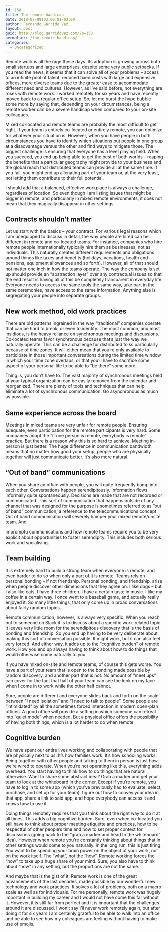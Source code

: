 ```yaml
---
id: 158
title: The remote handicap
date: 2018-07-09T03:00:01-03:00
author: Fernando Garrido Vaz
layout: post
guid: http://blog.garridovaz.com/?p=158
permalink: /the-remote-handicap/
categories:
  - Uncategorized
---
```

Remote work is all the rage these days. Its adoption is growing across both small startups and large enterprises, despite some very <a href="http://www.businessinsider.com/mayer-still-defends-remote-work-ban-2015-11" target="_blank" rel="noopener">public</a> <a href="https://qz.com/924167/ibm-remote-work-pioneer-is-calling-thousands-of-employees-back-to-the-office/" target="_blank" rel="noopener">setbacks</a>. If you read the news, it seems that it can solve all of your problems &#8211; access to an infinite pool of talent, reduced fixed costs with large and expensive offices, more diverse teams due to the greater ease to accommodate different need and cultures. However, as I&#8217;ve said before, not everything are roses with remote work. I worked remotely for six years and have recently moved back to a regular office setup. So, let me burst the hype bubble some more by saying that, depending on your circumstances, being a remote worker can be a severe handicap when compared to your on-site colleagues.

Mixed co-located and remote teams are probably the most difficult to get right. If your team is entirely co-located or entirely remote, you can optimize for whatever your situation is. However, when you have people in both circumstances you have to identify which situations put people in one group at a disadvantage versus the other and find ways to mitigate those. The biggest challenge is ensuring that everyone has a level playing field. When you succeed, you end up being able to get the best of both worlds &#8211; reaping the benefits that a particular geography might provide to your business and the global reach that distributed teams can provide all at the same time. If you fail, you might end up alienating part of your team or, at the very least, not letting them contribute to their full potential.

I should add that a balanced, effective workplace is always a challenge, regardless of location. So even though I am listing issues that might be bigger in remote, and particularly in mixed remote environments, it does not mean that they magically disappear in other settings.

## Contracts shouldn&#8217;t matter

Let us start with the basics &#8211; your contract. For various legal reasons which I am unequipped to discuss in detail, the way people are hired can be different in remote and co-located teams. For instance, companies who hire remote people internationally typically hire them as businesses, not as individuals. This naturally creates different requirements and obligations around things like taxes and benefits (holidays, vacations, health and pensions, equipment allowances and so forth). However, all of that should not matter one inch in how the teams operate. The way the company is set up should provide an &#8220;abstraction layer&#8221; over any contractual issues so that the end result is having all of this be completely transparent in everyday life. Everyone needs to access the same tools the same way, take part in the same ceremonies, have access to the same information. Anything else is segregating your people into separate groups.

## New work method, old work practices

There are old patterns ingrained in the way &#8220;traditional&#8221; companies operate that can be hard to break, or even to identify. The most common, and most insidious, is the heavy reliance on synchronous meetings and discussions. Co-located teams favor synchronous because that&#8217;s just the way we naturally operate. This can be a challenge for distributed folks particularly because of time zones. It will either mean that you&#8217;re only available to participate in those important conversations during the limited time window in which your time zone overlaps, or that you&#8217;ll have to sacrifice some aspect of your personal life to be able to &#8220;be there&#8221; some more.

Thing is, you don&#8217;t have to. The vast majority of synchronous meetings held at your typical organization can be easily removed from the calendar and reorganized. There are plenty of tools and techniques that can help eliminate a lot of synchronous communication. Go asynchronous as much as possible.

## Same experience across the board

Meetings in mixed teams are very unfair for remote people. Ensuring adequate, even participation for the remote participants is very hard. Some companies adopt the &#8220;if one person is remote, everybody is remote&#8221; practice. But there is a reason why this is so hard to achieve. Meeting in-person is just better. The huge difference in communication bandwidth means that no matter how good your setup, people who are physically together will just communicate better. It&#8217;s also more natural.

## &#8220;Out of band&#8221; communications

When you share an office with people, you will quite frequently bump into each other. Conversations happen serendipitously. Information flows informally quite spontaneously. Decisions are made that are not recorded or communicated. This sort of communication that happens outside of any channel that was designed for the purpose is sometimes referred to as &#8220;out of band&#8221; communication, a reference to the telecommunications concept. Out of band communication will severely hamper your mixed remote/onsite team. And

Impromptu communications and how remote teams require you to be very explicit about opportunities to foster serendipity. This includes both serious work and socialising.

## Team building

It is extremely hard to build a strong team when everyone is remote, and even harder to do so when only a part of it is remote. Teams rely on personal bonding &#8211; if not friendship. Personal bonding, and friendship, arise when people discover other dimensions that they agree on. I like dogs &#8211; but I also like cats. I have three children. I have a certain taste in music. I like my coffee in a certain way. I once went to a baseball game, and actually really enjoyed it. So many little things, that only come up in broad conversations about fairly random topics.

Remote communication, however, is always very specific. When you reach out to someone on Slack it is to discuss about a specific work-related topic. It leaves very little room for the serendipitous discovery that is the basis of bonding and friendship. So you end up having to be very deliberate about making this sort of conversation possible. It might work, but it can also feel very forced. And either way, it adds up to the &#8220;cognitive burden&#8221; of remote work. How you end up always having to think about how to do things that would otherwise come naturally to you.

If you have mixed on-site and remote teams, of course this gets worse. You have a part of your team that is open to the bonding made possible by random discovery, and another part that is not. No amount of &#8220;meet ups&#8221; can cover for the fact that half of your team can see the look on my face when I come in to work while the other half cannot.

Sure, people are different and everyone slides back and forth on the scale between &#8220;I need isolation&#8221; and &#8220;I need to talk to people&#8221;. Some people are &#8220;intimidated&#8221; by all the sometimes forced interaction in modern open-plan offices. A good office will provide a setting in which someone can retreat into &#8220;quiet mode&#8221; when needed. But a physical office offers the possibility of having both things, which is a lot harder to do when remote.

## Cognitive burden

We have spent our entire lives working and collaborating with people that are physically next to us. It&#8217;s how families work. It&#8217;s how schooling works.  Being together with other people and talking to them in person is just how we&#8217;re wired to operate. When you&#8217;re not operating like this, everything adds overhead. You start having to think how to do things that are natural otherwise. Want to share some abstract idea? Grab a marker and get your team to look at the whiteboard in the corner. Except if you&#8217;re remote, you have to log in to some app (which you&#8217;ve previously had to evaluate, select, purchase, and set up for your team), figure out how to convey your idea in that app, share a link to said app, and hope everybody can access it and knows how to use it.

Doing things remotely requires that you think about the right way to do it at all times. This adds a big cognitive burden. Sure, even when co-located you still have to think about proper meeting etiquette and practices, how to be respectful of other people&#8217;s time and how to set proper context for discussions (going back to the &#8220;grab a marker and head to the whiteboard&#8221; idea). However when remote you&#8217;re constantly thinking about things that in other settings would come to you naturally. In the long run, this is just tiring. You want to be spending your brain power on the object of your work, not on the work itself. The &#8220;what&#8221;, not the &#8220;how&#8221;. Remote working forces the &#8220;how&#8221; to take up a huge share of your mind. Sure, you also have to think about &#8220;how&#8221; in any setting, but the proportions are not the same.

And maybe that is the gist of it. Remote work is one of the great advancements of the last decades, made possible by our wonderful new technology and work practices. It solves a lot of problems, both on a macro scale as well as for individuals. For me personally, remote work was hugely important in building my career and I would not have come this far without it. However, it is still far from perfect and it is important that the challenges around it are discussed. I won&#8217;t say I&#8217;ll never work remotely again, but after doing it for six years I am certainly grateful to be able to walk into an office and be able to see how my colleagues are feeling without having to make use of emojis.